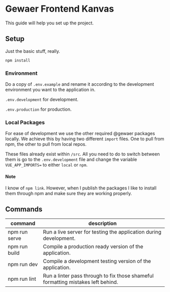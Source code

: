 # Gewaer Frontend Kanvas

This guide will help you set up the project.

## Setup

Just the basic stuff, really.

`npm install`

### Environment

Do a copy of `.env.example` and rename it according to the development environment you want to the application in.

`.env.development` for development.

`.env.production` for production.

### Local Packages

For ease of development we use the other required @gewaer packages locally. We achieve this by having two different `import` files. One to pull from npm, the other to pull from local repos.

These files already exist within `/src`. All you need to do to switch between them is go to the `.env.development` file and change the variable `VUE_APP_IMPORTS=` to either `local` or `npm`.

#### Note

I know of `npm link`. However, when I publish the packages I like to install them through npm and make sure they are working properly.

## Commands

command | description
------- | -----------
npm run serve | Run a live server for testing the application during development.
npm run build | Compile a production ready version of the application.
npm run dev | Compile a development testing version of the application.
npm run lint | Run a linter pass through to fix those shameful formatting mistakes left behind.
